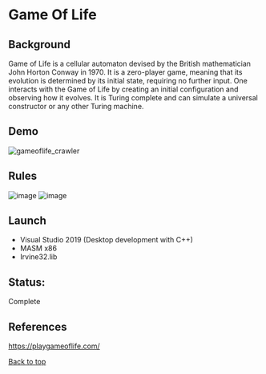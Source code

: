 # Game Of Life

## Background
Game of Life is a cellular automaton devised by the British mathematician John Horton Conway in 1970. It is a zero-player game, meaning that its evolution is determined by its initial state, requiring no further input. One interacts with the Game of Life by creating an initial configuration and observing how it evolves. It is Turing complete and can simulate a universal constructor or any other Turing machine.

## Demo
![gameoflife_crawler](https://user-images.githubusercontent.com/77756530/166131110-8213ed69-648f-4ac7-8138-673a2a1b60c5.gif)

## Rules
![image](https://user-images.githubusercontent.com/77756530/166131142-0ec31556-35ff-44f0-b16f-1dddc5e97f11.png)
![image](https://user-images.githubusercontent.com/77756530/166131149-367b3f37-3fea-41c3-8a30-a3deb5681792.png)

## Launch
* Visual Studio 2019 (Desktop development with C++)
* MASM x86
* Irvine32.lib

## Status:
Complete

## References
https://playgameoflife.com/

[Back to top](#)
